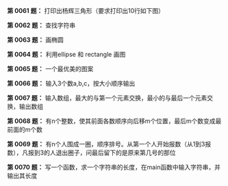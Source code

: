 **第 0061 题：** 打印出杨辉三角形（要求打印出10行如下图）

**第 0062 题：** 查找字符串

**第 0063 题：** 画椭圆

**第 0064 题：** 利用ellipse 和 rectangle 画图

**第 0065 题：** 一个最优美的图案

**第 0066 题：** 输入3个数a,b,c，按大小顺序输出

**第 0067 题：** 输入数组，最大的与第一个元素交换，最小的与最后一个元素交换，输出数组

**第 0068 题：** 有n个整数，使其前面各数顺序向后移m个位置，最后m个数变成最前面的m个数

**第 0069 题：** 有n个人围成一圈，顺序排号。从第一个人开始报数（从1到3报数），凡报到3的人退出圈子，问最后留下的是原来第几号的那位

**第 0070 题：** 写一个函数，求一个字符串的长度，在main函数中输入字符串，并输出其长度
